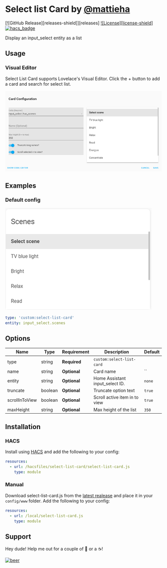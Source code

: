 # Select list Card by [@mattieha](https://github.com/mattieha)

[![GitHub Release][releases-shield]][releases]
[![License][license-shield]](LICENSE.md)
[![hacs_badge](https://img.shields.io/badge/HACS-Custom-orange.svg?style=for-the-badge)](https://github.com/custom-components/hacs)

Display an input_select entity as a list

## Usage

### Visual Editor

Select List Card supports Lovelace's Visual Editor. Click the + button to add a card and search for select list.

![Visual Editor](assets/visual_editor.png)

## Examples

### Default config

![card](assets/card.png)

```yaml
type: 'custom:select-list-card'
entity: input_select.scenes
```

## Options

| Name              | Type    | Requirement  | Description                                 | Default             |
| ----------------- | ------- | ------------ | ------------------------------------------- | ------------------- |
| type              | string  | **Required** | `custom:select-list-card`                   |
| name              | string  | **Optional** | Card name                                   | ``                  |
| entity            | string  | **Optional** | Home Assistant input_select ID.             | `none`              |
| truncate          | boolean | **Optional** | Truncate option text                        | `true`              |
| scrollInToView    | boolean | **Optional** | Scroll active item in to view               | `true`              |
| maxHeight         | string  | **Optional** | Max height of the list                      | `350`               |


## Installation

### HACS

Install using [HACS](https://hacs.xyz) and add the following to your config:


```yaml
resources:
  - url: /hacsfiles/select-list-card/select-list-card.js
    type: module
```

### Manual

Download select-list-card.js from the [latest realease](https://github.com/mattieha/select-list-card/releases/latest) and place it in your `config/www` folder. Add the following to your config:

```yaml
resources:
  - url: /local/select-list-card.js
    type: module
```



## Support

Hey dude! Help me out for a couple of :beers: or a :coffee:!

[![beer](https://www.buymeacoffee.com/assets/img/custom_images/black_img.png)](https://www.buymeacoffee.com/mattijsha)
